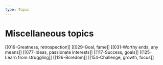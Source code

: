 ```yaml
---
type: Topic
---
```


# Miscellaneous topics

[[019-Greatness, retrospection]]
[[029-Goal, fame]]
[[031-Worthy ends, any means]]
[[077-Ideas, passionate interests]]
[[117-Success, goals]]
[[125-Learn from struggling]]
[[126-Boredom]]
[[154-Challenge, growth, focus]]